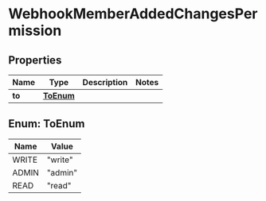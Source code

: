 

# WebhookMemberAddedChangesPermission


## Properties

| Name | Type | Description | Notes |
|------------ | ------------- | ------------- | -------------|
|**to** | [**ToEnum**](#ToEnum) |  |  |



## Enum: ToEnum

| Name | Value |
|---- | -----|
| WRITE | &quot;write&quot; |
| ADMIN | &quot;admin&quot; |
| READ | &quot;read&quot; |



